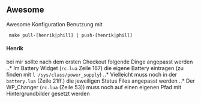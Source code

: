 ## Awesome

Awesome Konfiguration
Benutzung mit
```
 make pull-[henrik|phill] | push-[henrik|phill]
```

#### Henrik
bei mir sollte nach dem ersten Checkout folgende Dinge angepasst werden
..* Im Battery Widget (`rc.lua` Zeile 167) die eigene Battery eintragen (zu finden mit `l /sys/class/power_supply`)
..* Vielleicht muss noch in der `battery.lua` (Zeile 21ff.) die jeweiligen Status Files angepasst werden
..* Der WP_Changer (`rc.lua` (Zeile 53)) muss noch auf einen eigenen Pfad mit Hintergrundbilder gesetzt werden
